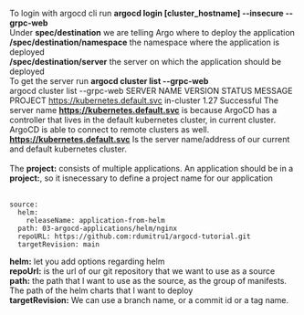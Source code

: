 To login with argocd cli run **argocd login [cluster_hostname] --insecure --grpc-web** <br>
Under **spec/destination** we are telling Argo where to deploy the application <br>
**/spec/destination/namespace** the namespace where the application is deployed <br>
**/spec/destination/server** the server on which the application should be deployed <br>
To get the server run **argocd cluster list --grpc-web** <br>
    argocd cluster list --grpc-web
    SERVER                          NAME        VERSION  STATUS      MESSAGE  PROJECT
    https://kubernetes.default.svc  in-cluster  1.27     Successful
The server name **https://kubernetes.default.svc** is because ArgoCD has a controller that lives in the default kubernetes cluster, in current cluster. <br>
ArgoCD is able to connect to remote clusters as well. <br>
**https://kubernetes.default.svc** Is the server name/address of our current and default kubernetes cluster. <br>
<br>
The **project:** consists of multiple applications. An application should be in a **project:**, so it isnecessary to define a project name for our application
<br>
<br>

    source:
      helm:
        releaseName: application-from-helm
      path: 03-argocd-applications/helm/nginx
      repoURL: https://github.com:rdumitru1/argocd-tutorial.git
      targetRevision: main
**helm:** let you add options regarding helm <br>
**repoUrl:** is the url of our git repository that we want to use as a source <br>
**path:** the path that I want to use as the source, as the group of manifests. The path of the helm charts that I want to deploy <br>
**targetRevision:** We can use a branch name, or a commit id or a tag name.
